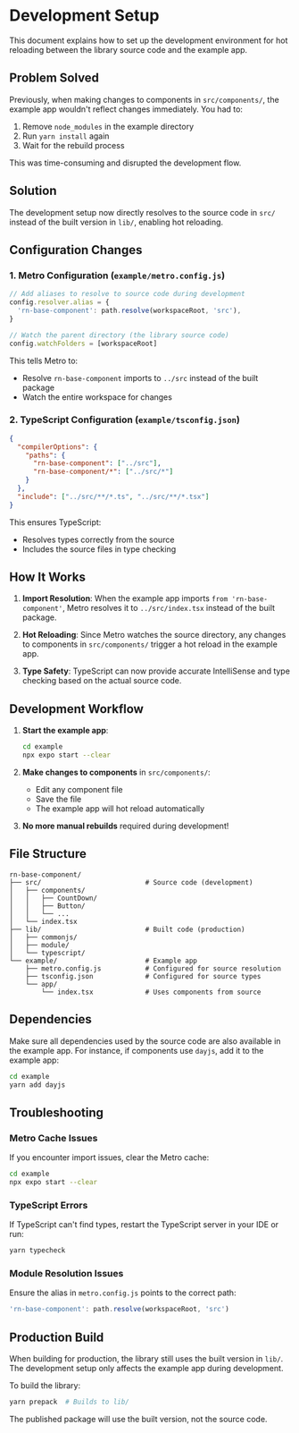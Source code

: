 # Development Setup

This document explains how to set up the development environment for hot reloading between the library source code and the example app.

## Problem Solved

Previously, when making changes to components in `src/components/`, the example app wouldn't reflect changes immediately. You had to:

1. Remove `node_modules` in the example directory
2. Run `yarn install` again
3. Wait for the rebuild process

This was time-consuming and disrupted the development flow.

## Solution

The development setup now directly resolves to the source code in `src/` instead of the built version in `lib/`, enabling hot reloading.

## Configuration Changes

### 1. Metro Configuration (`example/metro.config.js`)

```javascript
// Add aliases to resolve to source code during development
config.resolver.alias = {
  'rn-base-component': path.resolve(workspaceRoot, 'src'),
}

// Watch the parent directory (the library source code)
config.watchFolders = [workspaceRoot]
```

This tells Metro to:

- Resolve `rn-base-component` imports to `../src` instead of the built package
- Watch the entire workspace for changes

### 2. TypeScript Configuration (`example/tsconfig.json`)

```json
{
  "compilerOptions": {
    "paths": {
      "rn-base-component": ["../src"],
      "rn-base-component/*": ["../src/*"]
    }
  },
  "include": ["../src/**/*.ts", "../src/**/*.tsx"]
}
```

This ensures TypeScript:

- Resolves types correctly from the source
- Includes the source files in type checking

## How It Works

1. **Import Resolution**: When the example app imports `from 'rn-base-component'`, Metro resolves it to `../src/index.tsx` instead of the built package.

2. **Hot Reloading**: Since Metro watches the source directory, any changes to components in `src/components/` trigger a hot reload in the example app.

3. **Type Safety**: TypeScript can now provide accurate IntelliSense and type checking based on the actual source code.

## Development Workflow

1. **Start the example app**:

   ```bash
   cd example
   npx expo start --clear
   ```

2. **Make changes to components** in `src/components/`:

   - Edit any component file
   - Save the file
   - The example app will hot reload automatically

3. **No more manual rebuilds** required during development!

## File Structure

```
rn-base-component/
├── src/                          # Source code (development)
│   ├── components/
│   │   ├── CountDown/
│   │   ├── Button/
│   │   └── ...
│   └── index.tsx
├── lib/                          # Built code (production)
│   ├── commonjs/
│   ├── module/
│   └── typescript/
└── example/                      # Example app
    ├── metro.config.js           # Configured for source resolution
    ├── tsconfig.json             # Configured for source types
    └── app/
        └── index.tsx             # Uses components from source
```

## Dependencies

Make sure all dependencies used by the source code are also available in the example app. For instance, if components use `dayjs`, add it to the example app:

```bash
cd example
yarn add dayjs
```

## Troubleshooting

### Metro Cache Issues

If you encounter import issues, clear the Metro cache:

```bash
cd example
npx expo start --clear
```

### TypeScript Errors

If TypeScript can't find types, restart the TypeScript server in your IDE or run:

```bash
yarn typecheck
```

### Module Resolution Issues

Ensure the alias in `metro.config.js` points to the correct path:

```javascript
'rn-base-component': path.resolve(workspaceRoot, 'src')
```

## Production Build

When building for production, the library still uses the built version in `lib/`. The development setup only affects the example app during development.

To build the library:

```bash
yarn prepack  # Builds to lib/
```

The published package will use the built version, not the source code.

